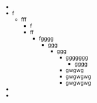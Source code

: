 - 
- f
    - fff
        - f
        - ff
            - fgggg
                - ggg
                    - ggg
                        - ggggggg
                            - gggg
                        - gwgwg
                        - gwgwgwg
                        - gwgwgwg
- 
- 
